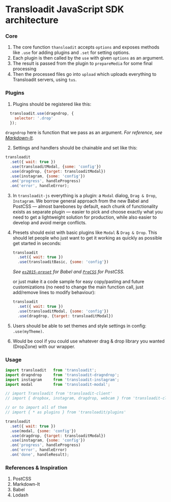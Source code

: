 # Transloadit JavaScript SDK architecture

### Core
1. The core function `thansloadit` accepts `options` and exposes methods like `.use` for adding plugins and `.set` for setting options.
2. Each plugin is then called by the `use` with given `options` as an argument.
3. The result is passed from the plugin to ```prepareMedia``` for some final processing
4. Then the processed files go into ```upload``` which uploads everything to Transloadit servers, using `tus`.

### Plugins
1. Plugins should be registered like this:
```javascript
  transloadit.use(dragndrop, {
    selector: '.drop'
  });
```
```dragndrop``` here is function that we pass as an argument.
*For reference, see [Markdown-It](https://github.com/markdown-it/markdown-it/blob/master/lib/index.js#L459).*

2. Settings and handlers should be chainable and set like this:
```javascript
transloadit
  .set({ wait: true })
  .use(transloaditModal, {some: 'config'})
  .use(dragdrop, {target: transloaditModal})
  .use(instagram, {some: 'config'})
  .on('progress', handleProgress)
  .on('error', handleError);
```

3. In ```transloadit-js``` everything is a plugin: a `Modal` dialog, `Drag & Drop`, `Instagram`. We borrow general approach from the new Babel and PostCSS — almost barebones by default, each chunk of functionality exists as separate plugin — easier to pick and choose exactly what you need to get a lightweight solution for production, while also easier to develop and avoid merge conflicts.

4. Presets should exist with basic plugins like `Modal` & `Drag & Drop`. This should let people who just want to get it working as quickly as possible get started in seconds:
    ```javascript
    transloadit
      .set({ wait: true })
      .use(transloaditBasic, {some: 'config'})
    ```

    *See [```es2015-preset```](https://babeljs.io/docs/plugins/preset-es2015/) for Babel and [```PreCSS```](https://github.com/jonathantneal/precss#plugins) for PostCSS.*

    or just make it a code sample for easy copy/pasting and future customizations (no need to change the main function call, just add/remove lines to modify behaviour):
    ```javascript
    transloadit
      .set({ wait: true })
      .use(transloaditModal, {some: 'config'})
      .use(dragdrop, {target: transloaditModal})
    ```

5. Users should be able to set themes and style settings in config: ```.use(myTheme)```.

6. Would be cool if you could use whatever drag & drop library you wanted (DropZone) with our wrapper.

### Usage
```javascript
import transloadit   from 'transloadit';
import dragndrop     from 'transloadit-dragndrop';
import instagram     from 'transloadit-instagram';
import modal         from 'transloadit-modal';

// import Transloadit from 'transloadit-client'
// import { dropbox, instagram, dragdrop, webcam } from 'transloadit-client/plugins'

// or to import all of them
// import { * as plugins } from 'transloadit/plugins'

transloadit
  .set({ wait: true })
  .use(modal, {some: 'config'})
  .use(dragdrop, {target: transloaditModal})
  .use(instagram, {some: 'config'})
  .on('progress', handleProgress)
  .on('error', handleError)
  .on('done', handleResult);
```

### References & Inspiration
1. PostCSS
2. Markdown-It
3. Babel
4. Lodash
